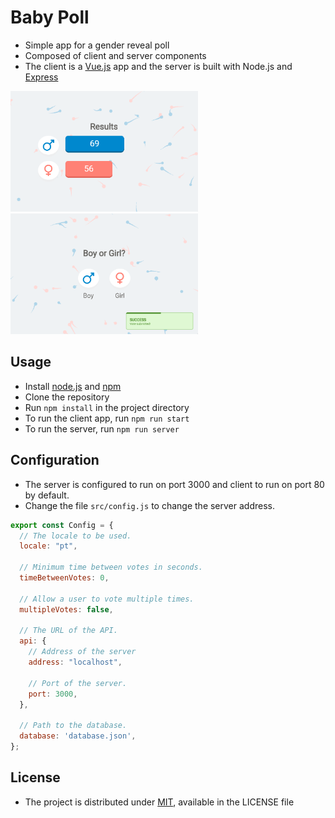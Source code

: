 # Baby Poll
 - Simple app for a gender reveal poll
 - Composed of client and server components
 - The client is a [Vue.js](https://vuejs.org/) app and the server is built with Node.js and [Express](https://expressjs.com/)

<img src="./readme/results.png" width="300">
<img src="./readme/vote.png" width="300">

## Usage
 - Install [node.js](https://nodejs.org/) and [npm](https://www.npmjs.com/)
 - Clone the repository
 - Run `npm install` in the project directory
 - To run the client app, run `npm run start` 
 - To run the server, run `npm run server`

## Configuration
 - The server is configured to run on port 3000 and client to run on port 80 by default.
 - Change the file `src/config.js` to change the server address.

```javascript
export const Config = {
  // The locale to be used.
  locale: "pt",
  
  // Minimum time between votes in seconds.
  timeBetweenVotes: 0,

  // Allow a user to vote multiple times.
  multipleVotes: false,

  // The URL of the API.
  api: {
    // Address of the server
    address: "localhost",

    // Port of the server.
    port: 3000,
  },

  // Path to the database.
  database: 'database.json',
};
```
## License
 - The project is distributed under [MIT](https://opensource.org/licenses/MIT), available in the LICENSE file
